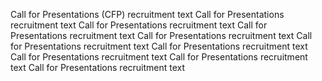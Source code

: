 Call for Presentations (CFP) recruitment text Call for Presentations recruitment text Call for Presentations recruitment text Call for Presentations recruitment text Call for Presentations recruitment text Call for Presentations recruitment text Call for Presentations recruitment text Call for Presentations recruitment text Call for Presentations recruitment text Call for Presentations recruitment text